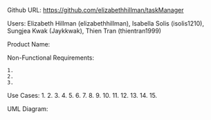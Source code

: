 Github URL: https://github.com/elizabethhillman/taskManager

Users: Elizabeth Hillman (elizabethhillman), Isabella Solis (isolis1210), Sungjea Kwak (Jaykkwak), Thien Tran (thientran1999)

Product Name:

Non-Functional Requirements:

    1.
    2.
    3.

Use Cases:
    1.
    2.
    3.
    4.
    5. 
    6. 
    7. 
    8. 
    9. 
    10. 
    11. 
    12. 
    13. 
    14. 
    15. 

UML Diagram: 
